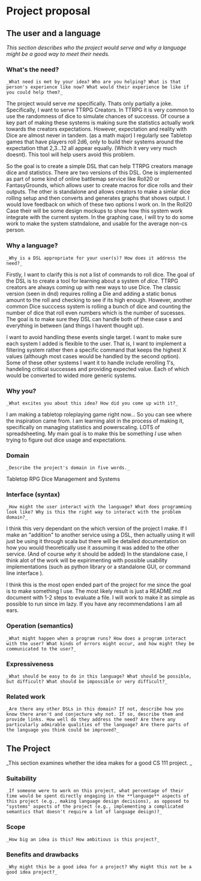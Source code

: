 # Project proposal

## The user and a language

_This section describes who the project would serve and why a language might be a
good way to meet their needs._

### What's the need?

`_What need is met by your idea? Who are you helping? What is that person's
experience like now? What would their experience be like if you could help
them?_`

The project would serve *me* specifically. Thats only partially a joke. Specifically, I want to serve TTRPG Creators. In TTRPG it is very common to use the randomness of dice to simulate chances of successs. Of course a key part of making these systems is making sure the statistics actually work towards the creators expectations. However, expectation and reality with Dice are almost never in tandem. (as a math major) I regularly see Tabletop games that have players roll 2d6, only to build their systems around the expectation tthat 2,3...12 all appear equally. (Which it very very much doesnt). This tool will help users avoid this problem. 

So the goal is to create a simple DSL that can help TTRPG creators manage dice and statistics. There are two versions of this DSL. One is implemented as part of some kind of online battlemap service like Roll20 or FantasyGrounds, which allows user to create macros for dice rolls and their outputs. The other is standalone and allows creators to make a simlar dice rolling setup and then converts and generates graphs that shows output. I would love feedback on which of these two options I work on. In the Roll20 Case their will be some design mockups to show how this system work integrate with the current system. In the graphing case, I will try to do some work to make the system statndalone, and usable for the average non-cs person. 

### Why a language?

`_Why is a DSL appropriate for your user(s)? How does it address the need?_`

Firstly, I want to clarify this is not a list of commands to roll dice. The goal of the DSL is to create a tool for learning about a system of *dice*. TTRPG creators are always coming up with new ways to use Dice. The classic version (seen in dnd) requires rolling a Die and adding a static bonus amount to the roll and checking to see if its high enough. However, another common Dice succcess system is rolling a bunch of dice and counting the number of dice that roll even numbers which is the number of sucesses. The goal is to make sure they DSL can handle both of these case s and everything in between (and things I havent thought up).

I want to avoid handling these events single target. I want to make sure each system I added is flexible to the user. That is, I want to implement a filtering system rather then a specific command that keeps the highest X values (although most cases would be handled by the second option).  Some of these other systems I want it to handle include rerolling 1's, handeling critical successes and providing expected value. Each of which would be converted to wided more generic systems. 

### Why you?

`_What excites you about this idea? How did you come up with it?_`

I am making a tabletop roleplaying game right now... So you can see where the inspiration came from. I am learning alot in the process of making it, specifically on managing statistics and powerscaling. LOTS of spreadsheeting. My main goal is to make this be something *I* use when trying to figure out dice usage and expectations. 

### Domain

`_Describe the project's domain in five words._`

Tabletop RPG Dice Management and Systems 

### Interface (syntax)

`_How might the user interact with the language? What does programming look
like? Why is this the right way to interact with the problem domain?_`

I think this very dependant on the which version of the project I make. If I make an "addition" to another service using a DSL, then actually using it will just be using it through scala but there will be detailed documentation on how you would theoretically use it assuming it was added to the other service. (And of course *why* it should be added) In the standalone case, I think alot of the work will be expirimenting with possible usability implementations (such as python library or a standalone GUI, or command line interface ). 

I think this is the most open ended part of the project for me since the goal is to make something I use. The most likely result is just a README.md document with 1-2 steps to evaluate a file. I will work to make it as simple as possible to run since im lazy. If you have any recommendations I am all ears. 

### Operation (semantics)

`_What might happen when a program runs? How does a program interact with the
user? What kinds of errors might occur, and how might they be communicated to
the user?_`

### Expressiveness

`_What should be easy to do in this language? What should be possible, but
difficult? What should be impossible or very difficult?_`

### Related work

`_Are there any other DSLs in this domain? If not, describe how you know there
aren't and conjecture why not. If so, describe them and provide links. How well
do they address the need? Are there any particularly admirable qualities of the
language? Are there parts of the language you think could be improved?_`

## The Project

_This section examines whether the idea makes for a good CS 111 project.
_
### Suitability

`_If someone were to work on this project, what percentage of their time would be
spent directly engaging in the **language** aspects of this project (e.g.,
making language design decisions), as opposed to "systems" aspects of the
project (e.g., implementing a complicated semantics that doesn't require a lot
of language design)?_`

### Scope

`_How big an idea is this? How ambitious is this project?_`

### Benefits and drawbacks

`_Why might this be a good idea for a project? Why might this not be a good idea
project?_`
